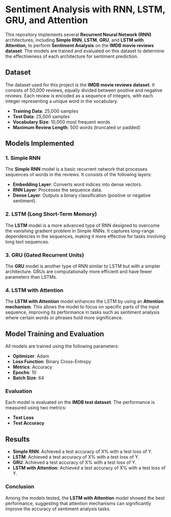 # Sentiment Analysis with RNN, LSTM, GRU, and Attention

This repository implements several **Recurrent Neural Network (RNN)** architectures, including **Simple RNN**, **LSTM**, **GRU**, and **LSTM with Attention**, to perform **Sentiment Analysis** on the **IMDB movie reviews dataset**. The models are trained and evaluated on this dataset to determine the effectiveness of each architecture for sentiment prediction.

## Dataset

The dataset used for this project is the **IMDB movie reviews dataset**. It consists of 50,000 reviews, equally divided between positive and negative reviews. Each review is encoded as a sequence of integers, with each integer representing a unique word in the vocabulary.

- **Training Data**: 25,000 samples
- **Test Data**: 25,000 samples
- **Vocabulary Size**: 10,000 most frequent words
- **Maximum Review Length**: 500 words (truncated or padded)

## Models Implemented

### 1. Simple RNN
The **Simple RNN** model is a basic recurrent network that processes sequences of words in the reviews. It consists of the following layers:
- **Embedding Layer**: Converts word indices into dense vectors.
- **RNN Layer**: Processes the sequence data.
- **Dense Layer**: Outputs a binary classification (positive or negative sentiment).

### 2. LSTM (Long Short-Term Memory)
The **LSTM** model is a more advanced type of RNN designed to overcome the vanishing gradient problem in Simple RNNs. It captures long-range dependencies in the sequences, making it more effective for tasks involving long text sequences.

### 3. GRU (Gated Recurrent Units)
The **GRU** model is another type of RNN similar to LSTM but with a simpler architecture. GRUs are computationally more efficient and have fewer parameters than LSTMs.

### 4. LSTM with Attention
The **LSTM with Attention** model enhances the LSTM by using an **Attention mechanism**. This allows the model to focus on specific parts of the input sequence, improving its performance in tasks such as sentiment analysis where certain words or phrases hold more significance.

## Model Training and Evaluation

All models are trained using the following parameters:
- **Optimizer**: Adam
- **Loss Function**: Binary Cross-Entropy
- **Metrics**: Accuracy
- **Epochs**: 10
- **Batch Size**: 64

### Evaluation

Each model is evaluated on the **IMDB test dataset**. The performance is measured using two metrics:
- **Test Loss**
- **Test Accuracy**

## Results

- **Simple RNN**: Achieved a test accuracy of X% with a test loss of Y.
- **LSTM**: Achieved a test accuracy of X% with a test loss of Y.
- **GRU**: Achieved a test accuracy of X% with a test loss of Y.
- **LSTM with Attention**: Achieved a test accuracy of X% with a test loss of Y.

### Conclusion

Among the models tested, the **LSTM with Attention** model showed the best performance, suggesting that attention mechanisms can significantly improve the accuracy of sentiment analysis tasks.


